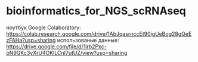 # bioinformatics_for_NGS_scRNAseq
ноутбук Google Colaboratory: https://colab.research.google.com/drive/1AbJqasrnccEt90igUeBog28gQeEzFAHa?usp=sharing
использованые данные: https://drive.google.com/file/d/1lrb2Pxc-oN9GKc3yXrU4OKlLCnI7utUZ/view?usp=sharing
